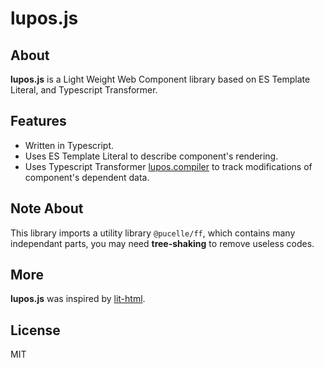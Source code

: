 # lupos.js


## About

**lupos.js** is a Light Weight Web Component library based on ES Template Literal, and Typescript Transformer.


## Features

 - Written in Typescript.
 - Uses ES Template Literal to describe component's rendering.
 - Uses Typescript Transformer [lupos.compiler](https://github.com/pucelle/lupos.compiler) to track modifications of component's dependent data.


## Note About

This library imports a utility library `@pucelle/ff`, which contains many independant parts, you may need **tree-shaking** to remove useless codes.


## More

**lupos.js** was inspired by [lit-html](https://lit-html.polymer-project.org/).


## License

MIT